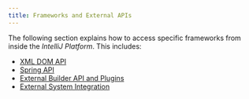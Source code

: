 ```yaml
---
title: Frameworks and External APIs
---
```


The following section explains how to access specific frameworks from inside the *IntelliJ Platform*.
This includes:

* [XML DOM API](/reference_guide/frameworks_and_external_apis/xml_dom_api.md)
* [Spring API](/reference_guide/frameworks_and_external_apis/spring_api.md)
* [External Builder API and Plugins](/reference_guide/frameworks_and_external_apis/external_builder_api.md)
* [External System Integration](/reference_guide/frameworks_and_external_apis/external_system_integration.md)